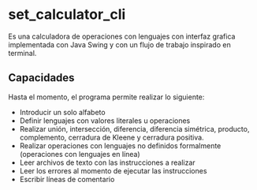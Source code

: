 # set_calculator_cli
Es una calculadora de operaciones con lenguajes con interfaz grafica implementada con Java Swing y con un flujo de trabajo inspirado en terminal.
## Capacidades
Hasta el momento, el programa permite realizar lo siguiente:
* Introducir un solo alfabeto
* Definir lenguajes con valores literales u operaciones
* Realizar unión, intersección, diferencia, diferencia simétrica, producto, complemento, cerradura de Kleene y cerradura positiva.
* Realizar operaciones con lenguajes no definidos formalmente (operaciones con lenguajes en línea)
* Leer archivos de texto con las instrucciones a realizar
* Leer los errores al momento de ejecutar las instrucciones
* Escribir líneas de comentario
